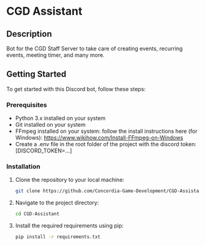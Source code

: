 # CGD Assistant

## Description

Bot for the CGD Staff Server to take care of creating events, recurring events, meeting timer, and many more.

## Getting Started

To get started with this Discord bot, follow these steps:

### Prerequisites

- Python 3.x installed on your system
- Git installed on your system
- FFmpeg installed on your system: follow the install instructions here (for Windows): https://www.wikihow.com/Install-FFmpeg-on-Windows
- Create a .env file in the root folder of the project with the discord token: [DISCORD_TOKEN=...]

### Installation

1. Clone the repository to your local machine:

   ```sh
   git clone https://github.com/Concordia-Game-Development/CGD-Assistant

   ```

2. Navigate to the project directory:

   ```sh
   cd CGD-Assistant

   ```

3. Install the required requirements using pip:
   ```sh
   pip install -r requirements.txt
   ```

